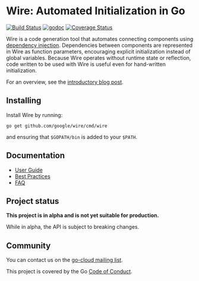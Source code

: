 # Wire: Automated Initialization in Go

[![Build Status](https://travis-ci.com/google/wire.svg?branch=master)][travis]
[![godoc](https://godoc.org/github.com/google/wire?status.svg)][godoc]
[![Coverage Status](https://coveralls.io/repos/github/google/wire/badge.svg?branch=master)](https://coveralls.io/github/google/wire?branch=master)

Wire is a code generation tool that automates connecting components using
[dependency injection][]. Dependencies between components are represented in
Wire as function parameters, encouraging explicit initialization instead of
global variables. Because Wire operates without runtime state or reflection,
code written to be used with Wire is useful even for hand-written
initialization.

For an overview, see the [introductory blog post][].

[dependency injection]: https://en.wikipedia.org/wiki/Dependency_injection
[introductory blog post]: https://blog.golang.org/wire
[godoc]: https://godoc.org/github.com/google/wire
[travis]: https://travis-ci.com/google/wire

## Installing

Install Wire by running:

```shell
go get github.com/google/wire/cmd/wire
```

and ensuring that `$GOPATH/bin` is added to your `$PATH`.

## Documentation

- [User Guide][]
- [Best Practices][]
- [FAQ][]

[Best Practices]: ./docs/best-practices.md
[FAQ]: ./docs/faq.md
[User Guide]: ./docs/guide.md

## Project status

**This project is in alpha and is not yet suitable for production.**

While in alpha, the API is subject to breaking changes.

## Community

You can contact us on the [go-cloud mailing list][].

This project is covered by the Go [Code of Conduct][].

[Code of Conduct]: ./CODE_OF_CONDUCT.md
[go-cloud mailing list]: https://groups.google.com/forum/#!forum/go-cloud
